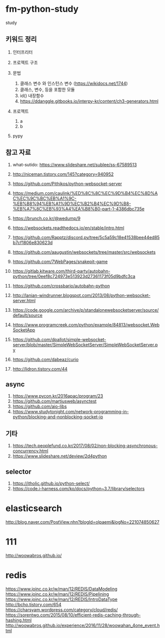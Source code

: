 # fm-python-study
study

## 키워드 정리

1. 인터프리터 
1. 프로젝트 구조
1. 문법
    1. 클래스 변수 와 인스턴스 변수 (https://wikidocs.net/1744)
    1. 클래스, 변수,  등을 포함한 모듈
    1. id() 내장함수
    1. https://ddanggle.gitbooks.io/interpy-kr/content/ch3-generators.html  
1. 프로젝트
    1. a
    1. b

1. pypy



## 참고 자료

1. what-sutido: https://www.slideshare.net/sublee/ss-67589513
1. http://niceman.tistory.com/145?category=940952
1. https://github.com/Pithikos/python-websocket-server

1. https://medium.com/caulink/%ED%8C%8C%EC%9D%B4%EC%8D%AC%EC%9C%BC%EB%A1%9C-%EB%B8%94%EB%A1%9D%EC%B2%B4%EC%9D%B8-%EB%A7%8C%EB%93%A4%EA%B8%B0-part-1-4386dbc735e
1. https://brunch.co.kr/@wedump/9
1. https://websockets.readthedocs.io/en/stable/intro.html
1. https://github.com/Rapptz/discord.py/tree/5c5a59c18e41538bee44ed85b7cf1806e830623d
1. https://github.com/aaugustin/websockets/tree/master/src/websockets
1. https://github.com/7WebPages/snakepit-game
1. https://gitlab.kitware.com/third-party/autobahn-python/tree/0eef8c724973e513923d27361173f05d9bdfc3ca
1. https://github.com/crossbario/autobahn-python
1. http://lanian-windrunner.blogspot.com/2013/08/python-websocket-server.html
1. https://code.google.com/archive/p/standalonewebsocketserver/source/default/source
1. https://www.programcreek.com/python/example/84813/websocket.WebSocketApp
1. https://github.com/dpallot/simple-websocket-server/blob/master/SimpleWebSocketServer/SimpleWebSocketServer.py
1. https://github.com/dabeaz/curio
1. http://lidron.tistory.com/44 

## async
1. https://www.pycon.kr/2016apac/program/23
1. https://github.com/martiusweb/asynctest
1. https://github.com/aio-libs
1. https://www.studytonight.com/network-programming-in-python/blocking-and-nonblocking-socket-io


## 기타
1. https://tech.peoplefund.co.kr/2017/08/02/non-blocking-asynchronous-concurrency.html
1. https://www.slideshare.net/deview/2d4python

## selector
1. https://itholic.github.io/python-select/
1. https://code.i-harness.com/ko/docs/python~3.7/library/selectors

# elasticsearch
http://blog.naver.com/PostView.nhn?blogId=olpaemi&logNo=221074850627

# 111
http://woowabros.github.io/

# redis
https://www.joinc.co.kr/w/man/12/REDIS/DataModeling
https://www.joinc.co.kr/w/man/12/REDIS/Pipelining 
https://www.joinc.co.kr/w/man/12/REDIS/IntroDataType
http://bcho.tistory.com/654
https://charsyam.wordpress.com/category/cloud/redis/
https://sorentwo.com/2015/08/10/efficient-redis-caching-through-hashing.html
http://woowabros.github.io/experience/2016/11/28/woowahan_4one_event.html